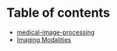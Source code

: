 # Table of contents

* [medical-image-processing](README.md)
* [Imaging Modalities](imaging-modalities.md)

